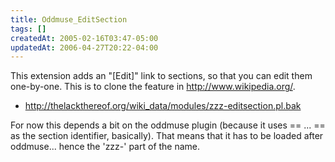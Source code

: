 ```yaml
---
title: Oddmuse_EditSection
tags: []
createdAt: 2005-02-16T03:47-05:00
updatedAt: 2006-04-27T20:22-04:00
---
```


This extension adds an "[Edit]" link to sections, so that you can edit them one-by-one. This is to clone the feature in http://www.wikipedia.org/.

* http://thelackthereof.org/wiki_data/modules/zzz-editsection.pl.bak

For now this depends a bit on the oddmuse plugin (because it uses == ... == as the section identifier, basically). That means that it has to be loaded after oddmuse... hence the 'zzz-' part of the name.

